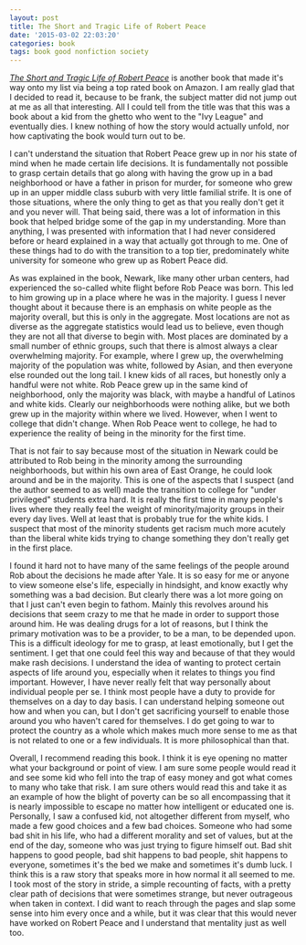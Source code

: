 ```yaml
---
layout: post
title: The Short and Tragic Life of Robert Peace
date: '2015-03-02 22:03:20'
categories: book
tags: book good nonfiction society
---
```


[*The Short and Tragic Life of Robert Peace*][peace-amazon] is another
book that made it's way onto my list via being a top rated book on Amazon. I am
really glad that I decided to read it, because to be frank, the subject matter
did not jump out at me as all that interesting. All I could tell from the title
was that this was a book about a kid from the ghetto who went to the "Ivy League"
and eventually dies. I knew nothing of how the story would actually unfold, nor
how captivating the book would turn out to be.

I can't understand the situation that Robert Peace grew up in nor his
state of mind when he made certain life decisions. It is fundamentally not
possible to grasp certain details that go along with having the grow up
in a bad neighborhood or have a father in prison for murder, for someone
who grew up in an upper middle class suburb with very little familial strife.
It is one of those situations, where the only thing to get as that you really
don't get it and you never will. That being said, there was a lot of information
in this book that helped bridge some of the gap in my understanding. More than
anything, I was presented with information that I had never considered
before or heard explained in a way that actually got through to me. One of these
things had to do with the transition to a top tier, predominately white university
for someone who grew up as Robert Peace did.

As was explained in the book, Newark, like many other urban centers, had experienced
the so-called white flight before Rob Peace was born. This led to him growing up
in a place where he was in the majority. I guess I never thought about it because there
is an emphasis on white people as the majority overall, but this is only in the aggregate.
Most locations are not as diverse as the aggregate statistics would lead us to believe,
even though they are not all that diverse to begin with. Most places are dominated by
a small number of ethnic groups, such that there is almost always a clear overwhelming
majority. For example, where I grew up, the overwhelming majority of the population
was white, followed by Asian, and then everyone else rounded out the long tail. I knew
kids of all races, but honestly only a handful were not white. Rob Peace grew up in the
same kind of neighborhood, only the majority was black, with maybe a handful of Latinos
and white kids. Clearly our neighborhoods were nothing alike, but we both grew up in
the majority within where we lived. However, when I went to college that didn't change.
When Rob Peace went to college, he had to experience the reality of being in the minority
for the first time.

That is not fair to say because most of the situation in Newark could be attributed to
Rob being in the minority among the surrounding neighborhoods, but within his own
area of East Orange, he could look around and be in the majority. This is one of the aspects
that I suspect (and the author seemed to as well) made the transition to college for
"under privileged" students extra hard. It is really the first time in many people's lives
where they really feel the weight of minority/majority groups in their every day lives.
Well at least that is probably true for the white kids. I suspect that most of the
minority students get racism much more acutely than the liberal white kids trying to
change something they don't really get in the first place.

I found it hard not to have many of the same feelings of the people around Rob about
the decisions he made after Yale. It is so easy for me or anyone to view someone else's
life, especially in hindsight, and know exactly why something was a bad decision. But
clearly there was a lot more going on that I just can't even begin to fathom. Mainly this
revolves around his decisions that seem crazy to me that he made in order to support those
around him. He was dealing drugs for a lot of reasons, but I think the primary motivation
was to be a provider, to be a man, to be depended upon. This is a difficult ideology for
me to grasp, at least emotionally, but I get the sentiment. I get that one could feel
this way and because of that they would make rash decisions. I understand the idea of
wanting to protect certain aspects of life around you, especially when it relates to
things you find important. However, I have never really felt that way personally about
individual people per se. I think most people have a duty to provide for themselves
on a day to day basis. I can understand helping someone out how and when you can, but
I don't get sacrificing yourself to enable those around you who haven't cared for
themselves. I do get going to war to protect the country as a whole which makes
much more sense to me as that is not related to one or a few individuals. It is more
philosophical than that.

Overall, I recommend reading this book. I think it is eye opening no matter what
your background or point of view. I am sure some people would read it and see
some kid who fell into the trap of easy money and got what comes to many who
take that risk. I am sure others would read this and take it as an example of how
the blight of poverty can be so all encompassing that it is nearly impossible to
escape no matter how intelligent or educated one is. Personally, I saw a confused
kid, not altogether different from myself, who made a few good choices and a few
bad choices. Someone who had some bad shit in his life, who had a different morality
and set of values, but at the end of the day, someone who was just trying to figure
himself out. Bad shit happens to good people, bad shit happens to bad people, shit
happens to everyone, sometimes it's the bed we make and sometimes it's dumb luck.
I think this is a raw story that speaks more in how normal it all seemed to me. I
took most of the story in stride, a simple recounting of facts, with a pretty
clear path of decisions that were sometimes strange, but never outrageous when
taken in context. I did want to reach through the pages and slap some sense
into him every once and a while, but it was clear that this would never have
worked on Robert Peace and I understand that mentality just as well too.

[peace-amazon]:       http://amzn.com/B00GEEB7LC
